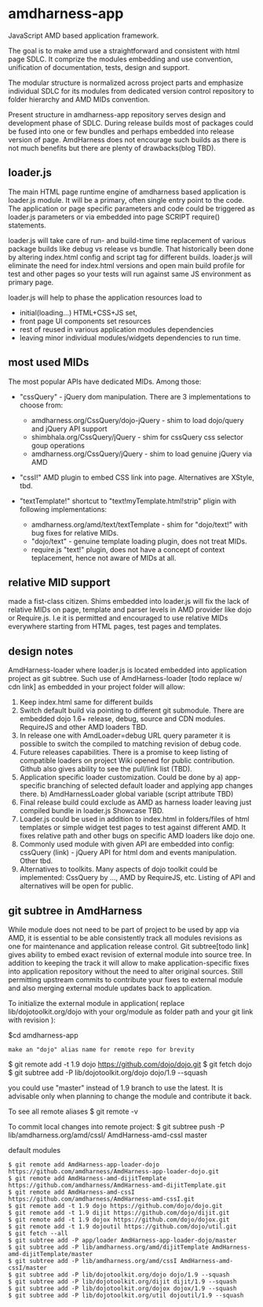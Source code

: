 amdharness-app
==============

JavaScript AMD based application framework.

The goal is to make amd use a straightforward and consistent with html page SDLC.
It comprize the modules embedding and use convention, unification of documentation, tests, design and support.

The modular structure is normalized across project parts and emphasize individual SDLC for its modules
from dedicated version control repository to folder hierarchy and AMD MIDs convention.

Present structure in amdharness-app repository serves design and development phase of SDLC.
During release builds most of packages could be fused into one or few bundles and perhaps embedded into release version
of page. AmdHarness does not encourage such builds as there is not much benefits but there are plenty of drawbacks(blog TBD).

loader.js
---------

The main HTML page runtime engine of amdharness based application is loader.js module. It will be a primary, often single entry
point to the code. The application or page specific parameters and code could be triggered as loader.js parameters or via
embedded into page SCRIPT require() statements.

loader.js will take care of run- and build-time time replacement of various package builds like debug vs release vs bundle.
That historically been done by altering index.html config and script tag for different builds.
loader.js will eliminate the need for index.html versions and open main build profile for test and other pages so your
tests will run against same JS environment as primary page.

loader.js will help to phase the application resources load to
- initial(loading...) HTML+CSS+JS set,
- front page UI components set resources
- rest of reused in various application modules dependencies
- leaving minor individual modules/widgets dependencies to run time.

most used MIDs
--------------
The most popular APIs have dedicated MIDs. Among those:
* "cssQuery" - jQuery dom manipulation. There are 3 implementations to choose from:
	- amdharness.org/CssQuery/dojo-jQuery - shim to load dojo/query and jQuery API support
	- shimbhala.org/CssQuery/jQuery - shim for cssQuery css selector goup operations
	- amdharness.org/CssQuery/jQuery - shim to load genuine jQuery via AMD

* "cssI!" AMD plugin to embed CSS link into page. Alternatives are XStyle, tbd.

* "textTemplate!" shortcut to "text!myTemplate.html!strip" pligin with following implementations:
	- amdharness.org/amd/text/textTemplate - shim for "dojo/text!" with bug fixes for relative MIDs.
	- "dojo/text" - genuine template loading plugin, does not treat MIDs.
	- require.js "text!" plugin, does not have a concept of context teplacement, hence not aware of MIDs at all.


## relative MID support

made a fist-class citizen. Shims embedded into loader.js will fix the lack of relative MIDs on page, template and
parser levels in AMD provider like dojo or Require.js.
I.e it is permitted and encouraged to use relative MIDs everywhere starting from HTML pages, test pages and templates.

## design notes

AmdHarness-loader where loader.js is located embedded into application project as git subtree.
Such use of AmdHarness-loader [todo replace w/ cdn link] as embedded in your project folder will allow:
1. Keep index.html same for different builds
2. Switch default build via pointing to different git submodule. There are embedded dojo 1.6+ release, debug, source and CDN modules. RequireJS and other  AMD loaders TBD.
3. In release one with AmdLoader=debug URL query parameter it is possible to switch the compiled to matching revision of debug code.
4. Future releases capabilities. There is a promise to keep listing of compatible loaders on project Wiki opened for public contribution. Github also gives ability to see the pull/link list (TBD).
5. Application specific loader customization.  Could be done by
a) app-specific branching of selected default loader and applying app changes there.
b) AmdHarnessLoader global  variable (script attribute TBD)
6. Final release build could exclude as AMD as harness loader leaving just compiled bundle in loader.js Showcase TBD.
7. Loader.js could be used in addition to index.html in folders/files of html templates or simple widget test pages to test against different AMD. It fixes relative path and other bugs on specific AMD loaders like dojo one.
8. Commonly used module with given API are embedded into config: cssQuery (link) - jQuery API for html dom and events manipulation. Other tbd.
9. Alternatives to toolkits. Many aspects of dojo toolkit could be implemented: CssQuery by ..., AMD by RequireJS, etc. Listing of API and alternatives will be open for public.


git subtree in AmdHarness
-------------------------
While module does not need to be part of project to be used by app via AMD, it is essential to be able consistently track
all modules revisions as one for maintenance and application release control.
Git subtree[todo link] gives ability to embed exact
revision of external module into source tree. In addition to keeping the track it will allow to make application-specific
fixes into application repository without the need to alter original sources. Still permitting upstream commits to
contribute your fixes to external module and also merging external module updates back to application.

To initialize the external module in application( replace lib/dojotoolkit.org/dojo with your org/module as folder path and your git link with revision ):

$cd amdharness-app

	make an "dojo" alias name for remote repo for brevity
$ git remote add -t 1.9 dojo https://github.com/dojo/dojo.git
$ git fetch dojo
$ git subtree add -P lib/dojotoolkit.org/dojo dojo/1.9 --squash

you could use "master" instead of 1.9 branch to use the latest. It is advisable only when planning to change the module
and contribute it back.

To see all remote aliases
	$ git remote -v

To commit local changes into remote project:
	$ git subtree push -P lib/amdharness.org/amd/cssI/ AmdHarness-amd-cssI master

default modules
```Shell
$ git remote add AmdHarness-app-loader-dojo https://github.com/amdharness/AmdHarness-app-loader-dojo.git
$ git remote add AmdHarness-amd-dijitTemplate https://github.com/amdharness/AmdHarness-amd-dijitTemplate.git
$ git remote add AmdHarness-amd-cssI https://github.com/amdharness/AmdHarness-amd-cssI.git
$ git remote add -t 1.9 dojo https://github.com/dojo/dojo.git
$ git remote add -t 1.9 dijit https://github.com/dojo/dijit.git
$ git remote add -t 1.9 dojox https://github.com/dojo/dojox.git
$ git remote add -t 1.9 dojoutil https://github.com/dojo/util.git
$ git fetch --all
$ git subtree add -P app/loader AmdHarness-app-loader-dojo/master
$ git subtree add -P lib/amdharness.org/amd/dijitTemplate AmdHarness-amd-dijitTemplate/master
$ git subtree add -P lib/amdharness.org/amd/cssI AmdHarness-amd-cssI/master
$ git subtree add -P lib/dojotoolkit.org/dojo dojo/1.9 --squash
$ git subtree add -P lib/dojotoolkit.org/dijit dijit/1.9 --squash
$ git subtree add -P lib/dojotoolkit.org/dojox dojox/1.9 --squash
$ git subtree add -P lib/dojotoolkit.org/util dojoutil/1.9 --squash
```


